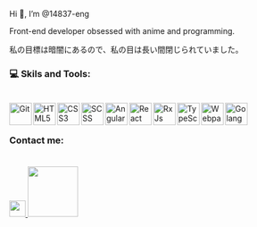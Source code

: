 Hi 👋, I’m @14837-eng

Front-end developer obsessed with anime and programming. 

私の目標は暗闇にあるので、私の目は長い間閉じられていました。

### 💻 Skils and Tools: <br><br>

<img align="left" alt="Git" width="40px" src="https://git-scm.com/images/logos/downloads/Git-Icon-1788C.png">
<img align="left" alt="HTML5" width="40px" src="https://clay-atlas.com/wp-content/uploads/2020/02/html.png">
<img align="left" alt="CSS3" width="40px"  src="https://cdn1.iconfinder.com/data/icons/social-media-logos-7/64/css-3-512.png">
<img align="left" alt="SCSS" width="40px" src="https://cdn-icons-png.flaticon.com/512/5968/5968358.png">
<img align="left" alt="Angular" width="40px" src="https://cdn3.iconfinder.com/data/icons/popular-services-brands/512/angular-js-512.png">
<img align="left" alt="React" width="40px" src="http://ibthemespro.com/docs/beny/img/side-nav/cmm4.png">
<img align="left" alt="RxJs" width="40px" src="https://rxjs.dev/generated/images/marketing/home/Rx_Logo-512-512.png">
<img align="left" alt="TypeScript" width="40px" src="https://upload.wikimedia.org/wikipedia/commons/thumb/4/4c/Typescript_logo_2020.svg/1024px-Typescript_logo_2020.svg.png">
<img align="left" alt="Webpack" width="40px" src="https://cdn.freebiesupply.com/logos/large/2x/webpack-icon-logo-png-transparent.png">
<img align="left" alt="Golang" width="40px" src="https://rtfm.co.ua/wp-content/uploads/2018/02/golang-color-icon2.png"><br>

<br>

### Contact me: <br><br>

<a href="https://t.me/HostListening">
  <img width="28.88" src="https://www.freeiconspng.com/thumbs/telegram-icon/telegram-icon-15.png">
</a>
<a href="mailto:14837eng@gmail.com">
  <img width="90" src="https://camo.githubusercontent.com/571384769c09e0c66b45e39b5be70f68f552db3e2b2311bc2064f0d4a9f5983b/68747470733a2f2f696d672e736869656c64732e696f2f62616467652f476d61696c2d4431343833363f7374796c653d666f722d7468652d6261646765266c6f676f3d676d61696c266c6f676f436f6c6f723d7768697465">
</a>
